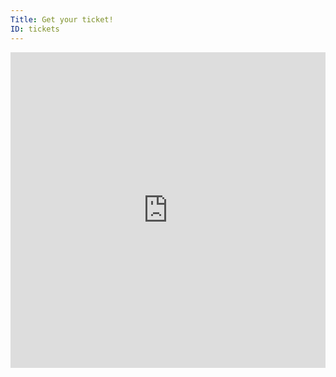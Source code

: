 ```yaml
---
Title: Get your ticket!
ID: tickets
---
```


<iframe src="https://eventbrite.ca/tickets-external?eid=54500830451&ref=etckt" frameborder="0" height="505" width="100%" vspace="0" hspace="0" marginheight="5" marginwidth="5" scrolling="auto" allowtransparency="true"></iframe>
